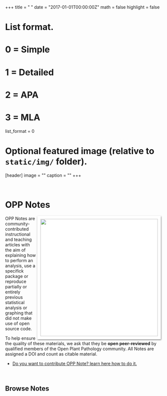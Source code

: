 +++
title = " "
date = "2017-01-01T00:00:00Z"
math = false
highlight = false

# List format.
#   0 = Simple
#   1 = Detailed
#   2 = APA
#   3 = MLA
list_format = 0

# Optional featured image (relative to `static/img/` folder).
[header]
image = ""
caption = ""
+++

<br>
<h1> OPP Notes</h1>
<img src = "/img/notes-cover1.png" align = right width = 380px style = "position: relative;
  box-shadow: 1px 2px 4px rgba(0, 0, 0, .5);
  padding: 10px;
  background: white">
OPP Notes are community-contributed instructional and teaching articles with the aim of explaining how to perform an analysis, use a specifick package or reproduce partially or entirely previous statistical analysis or graphing that did not make use of open source code.  

To help ensure the quality of these materials, we ask that they be <b>open peer-reviewed</b> by qualified members of the Open Plant Pathology community. All Notes are assigned a DOI and count as citable material.
<br>

- [Do you want to contribute OPP Note? learn here how to do it.](https://github.com/openplantpathology/opp_notes)



<br>
<h2>Browse Notes</h2>


